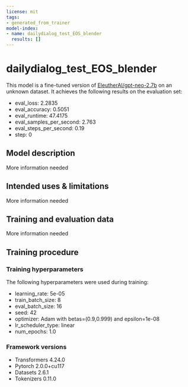 ```yaml
---
license: mit
tags:
- generated_from_trainer
model-index:
- name: dailydialog_test_EOS_blender
  results: []
---
```


<!-- This model card has been generated automatically according to the information the Trainer had access to. You
should probably proofread and complete it, then remove this comment. -->

# dailydialog_test_EOS_blender

This model is a fine-tuned version of [EleutherAI/gpt-neo-2.7b](https://huggingface.co/EleutherAI/gpt-neo-2.7b) on an unknown dataset.
It achieves the following results on the evaluation set:
- eval_loss: 2.2835
- eval_accuracy: 0.5051
- eval_runtime: 47.4175
- eval_samples_per_second: 2.763
- eval_steps_per_second: 0.19
- step: 0

## Model description

More information needed

## Intended uses & limitations

More information needed

## Training and evaluation data

More information needed

## Training procedure

### Training hyperparameters

The following hyperparameters were used during training:
- learning_rate: 5e-05
- train_batch_size: 8
- eval_batch_size: 16
- seed: 42
- optimizer: Adam with betas=(0.9,0.999) and epsilon=1e-08
- lr_scheduler_type: linear
- num_epochs: 1.0

### Framework versions

- Transformers 4.24.0
- Pytorch 2.0.0+cu117
- Datasets 2.6.1
- Tokenizers 0.11.0
